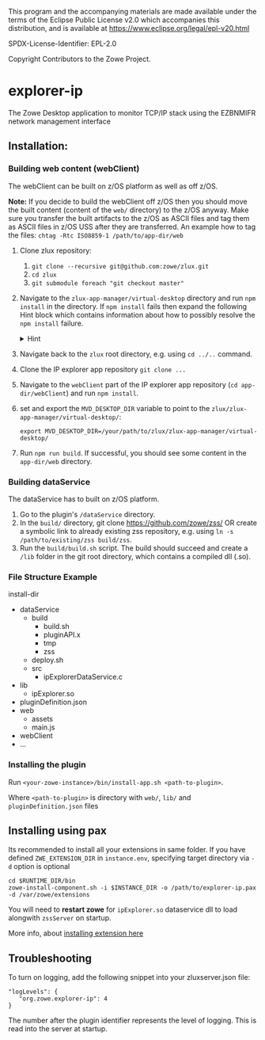 This program and the accompanying materials are
made available under the terms of the Eclipse Public License v2.0 which accompanies
this distribution, and is available at https://www.eclipse.org/legal/epl-v20.html

SPDX-License-Identifier: EPL-2.0

Copyright Contributors to the Zowe Project.
# explorer-ip
The Zowe Desktop application to monitor TCP/IP stack using the EZBNMIFR network management interface

## Installation:
### Building web content (webClient)
The webClient can be built on z/OS platform as well as off z/OS. 

**Note:** If you decide to build the webClient off z/OS then you should move the built content (content of the `web/` directory) to the z/OS anyway. Make sure you transfer the built artifacts to the z/OS as ASCII files and tag them as ASCII files in z/OS USS after they are transferred. An example how to tag the files: `chtag -Rtc ISO8859-1 /path/to/app-dir/web`  

1. Clone zlux repository:
    1. `git clone --recursive git@github.com:zowe/zlux.git`
    2. `cd zlux`
    3. `git submodule foreach "git checkout master"`

2. Navigate to the `zlux-app-manager/virtual-desktop` directory and run `npm install` in the directory. If `npm install` fails then expand the following Hint block which contains information about how to possibly resolve the `npm install` failure.
   <details><summary>Hint</summary>
    
    1. If you get the following failure:
        ```bash
        npm ERR! Error while executing:
        npm ERR! /C/Rocket/bin/git ls-remote -h -t https://github.com/zowe/zlux-widgets.git
        npm ERR!
        npm ERR! fatal: unable to access 'https://github.com/zowe/zlux-widgets.git/': SSL certificate problem: unable to get local issuer certificate
        npm ERR!
        npm ERR! exited with error code: 128      
        ```
        then it could mean that your local git is not properly configured to access github via **https**. Either configure your local git to access github using **https** or if you use **ssl** to access github then you can try to modify the `zlux-app-manager/virtual-desktop/package.json` file so that you change `git+https://github.com/zowe/zlux-widgets.git` to `git+git@github.com:zowe/zlux-widgets.git` in the line [here](https://github.com/zowe/zlux-app-manager/blob/1556eeac4ef844022bb60fa4dc2d75f2d09091a0/virtual-desktop/package.json#L32). 
    2. After configuring **https** or changing the package.json, please run the `npm install` again.
    3. If it's installed sucessfully, you should see a message like:
        ```
        added 827 packages from 391 contributors and audited 833 packages in 54.331s
        ```
   </details>
3. Navigate back to the `zlux` root directory, e.g. using `cd ../..` command.
4. Clone the IP explorer app repository `git clone ...`
5. Navigate to the `webClient` part of the IP explorer app repository (`cd app-dir/webClient`) and run `npm install`.
6. set and export the `MVD_DESKTOP_DIR` variable to point to the `zlux/zlux-app-manager/virtual-desktop/`:
   ```
   export MVD_DESKTOP_DIR=/your/path/to/zlux/zlux-app-manager/virtual-desktop/
   ```
7. Run `npm run build`. If successful, you should see some content in the `app-dir/web` directory. 

### Building dataService
The dataService has to built on z/OS platform.
1. Go to the plugin's `/dataService` directory.
2. In the `build/` directory, git clone https://github.com/zowe/zss/ OR create a symbolic link to already existing zss repository, e.g. using `ln -s /path/to/existing/zss build/zss`.
3. Run the `build/build.sh` script. The build should succeed and create a `/lib` folder in the git root directory, which contains a compiled dll (.so).

### File Structure Example
install-dir
  - dataService
    - build
      - build.sh
      - pluginAPI.x
      - tmp
      - zss
    - deploy.sh
    - src
      - ipExplorerDataService.c
  - lib
    - ipExplorer.so
  - pluginDefinition.json
  - web
    - assets
    - main.js
  - webClient
  - ...

### Installing the plugin
Run `<your-zowe-instance>/bin/install-app.sh <path-to-plugin>`.

Where `<path-to-plugin>` is directory with `web/`, `lib/` and `pluginDefinition.json` files

## Installing using pax
Its recommended to install all your extensions in same folder. 
If you have defined `ZWE_EXTENSION_DIR` in `instance.env`, specifying target directory via `-d` option is optional
```
cd $RUNTIME_DIR/bin
zowe-install-component.sh -i $INSTANCE_DIR -o /path/to/explorer-ip.pax -d /var/zowe/extensions
```

You will need to **restart zowe** for `ipExplorer.so` dataservice dll to load alongwith `zssServer` on startup.

More info, about [installing extension here](https://docs.zowe.org/stable/extend/install-configure-zos-extensions.html#install-with-zowe-install-component-sh-technical-preview)

## Troubleshooting
To turn on logging, add the following snippet into your zluxserver.json file:

```
"logLevels": {
   "org.zowe.explorer-ip": 4
}
```

The number after the plugin identifier represents the level of logging. This is read into the server at startup.
